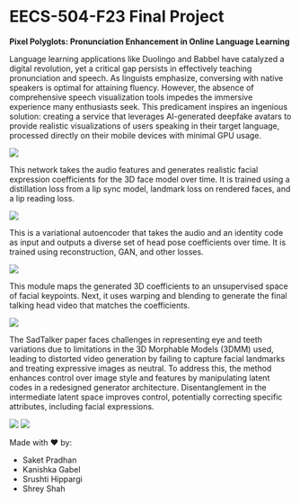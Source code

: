 # EECS-504-F23 Final Project
**Pixel Polyglots: Pronunciation Enhancement in Online Language Learning**



Language learning applications like Duolingo and Babbel have catalyzed a digital revolution, yet a critical gap persists in effectively teaching pronunciation and speech. As linguists emphasize, conversing with native speakers is optimal for attaining fluency. However, the absence of comprehensive speech visualization tools impedes the immersive experience many enthusiasts seek. This predicament inspires an ingenious solution: creating a service that leverages AI-generated deepfake avatars to provide realistic visualizations of users speaking in their target language, processed directly on their mobile devices with minimal GPU usage.



<img src="https://raw.githubusercontent.com/Saketspradhan/EECS-504-F23/main/Readme_data/Overall.jpg">

This network takes the audio features and generates realistic facial expression coefficients for the 3D face model over time. It is trained using a distillation loss from a lip sync model, landmark loss on rendered faces, and a lip reading loss.

<img src="https://raw.githubusercontent.com/Saketspradhan/EECS-504-F23/main/Readme_data/ExpNet.jpg">

This is a variational autoencoder that takes the audio and an identity code as input and outputs a diverse set of head pose coefficients over time. It is trained using reconstruction, GAN, and other losses.

<img src="https://raw.githubusercontent.com/Saketspradhan/EECS-504-F23/main/Readme_data/PoseVAE.jpg">

This module maps the generated 3D coefficients to an unsupervised space of facial keypoints. Next, it uses warping and blending to generate the final talking head video that matches the coefficients.

<img src="https://raw.githubusercontent.com/Saketspradhan/EECS-504-F23/main/Readme_data/FaceRender.jpg">

The SadTalker paper faces challenges in representing eye and teeth variations due to limitations in the 3D Morphable Models (3DMM) used, leading to distorted video generation by failing to capture facial landmarks and treating expressive images as neutral. To address this, the method enhances control over image style and features by manipulating latent codes in a redesigned generator architecture. Disentanglement in the intermediate latent space improves control, potentially correcting specific attributes, including facial expressions.

<img src="https://raw.githubusercontent.com/Saketspradhan/EECS-504-F23/main/Readme_data/latent_codes.jpg">

<img src="https://raw.githubusercontent.com/Saketspradhan/EECS-504-F23/main/Readme_data/StyleGan_result.png">

Made with ❤️ by: 
* Saket Pradhan
* Kanishka Gabel
* Srushti Hippargi
* Shrey Shah

